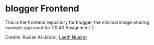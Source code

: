 # blogger Frontend

This is the frontend repository for blogger, the minimal image-sharing example app used for CS 40 Assignment 2.

Credits: Ruslan Al-Jabari, [Laeth Nueirat](https://github.com/laeth0/instagram-clone)
